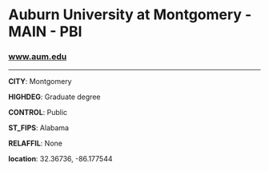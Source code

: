 # Auburn University at Montgomery - MAIN - PBI
### www.aum.edu
---
**CITY**: Montgomery

**HIGHDEG**: Graduate degree

**CONTROL**: Public

**ST_FIPS**: Alabama

**RELAFFIL**: None

**location**: 32.36736, -86.177544